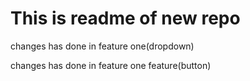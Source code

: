 # This is readme of new repo #

<p>changes has done in feature one(dropdown)</p>
<p>changes has done in feature one feature(button)</p>
